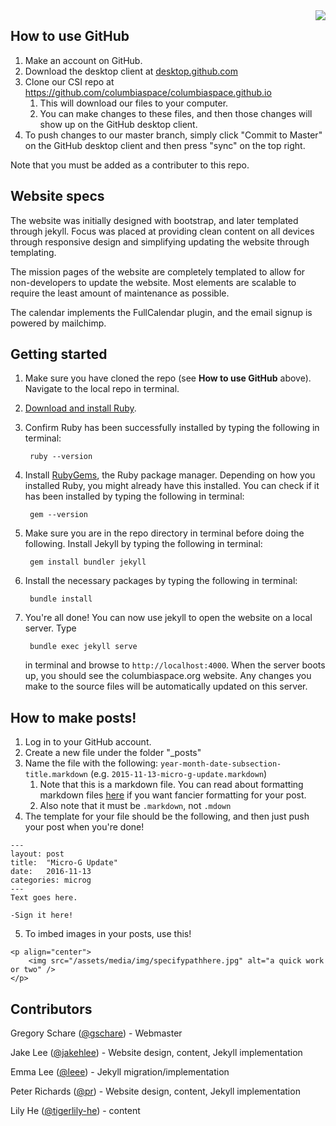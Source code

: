 <img style="float: right;" src="https://columbiaspace.org/assets/media/img/csi-logo-small.png">

## How to use GitHub

1. Make an account on GitHub.
2. Download the desktop client at [desktop.github.com](https://desktop.github.com)
3. Clone our CSI repo at https://github.com/columbiaspace/columbiaspace.github.io
	1. This will download our files to your computer.
	2. You can make changes to these files, and then those changes will show up on the GitHub desktop client.
4. To push changes to our master branch, simply click "Commit to Master" on the GitHub desktop client and then press "sync" on the top right.

Note that you must be added as a contributer to this repo.

## Website specs

The website was initially designed with bootstrap, and later templated through jekyll. Focus was placed at providing clean content on all devices through responsive design and simplifying updating the website through templating.

The mission pages of the website are completely templated to allow for non-developers to update the website. Most elements are scalable to require the least amount of maintenance as possible.

The calendar implements the FullCalendar plugin, and the email signup is powered by mailchimp.

## Getting started

1. Make sure you have cloned the repo (see **How to use GitHub** above). Navigate to the local repo in terminal.

2. [Download and install Ruby](https://www.ruby-lang.org/en/downloads/).

3. Confirm Ruby has been successfully installed by typing the following in terminal:

		ruby --version

4. Install [RubyGems](https://rubygems.org/), the Ruby package manager. Depending on how you installed Ruby, you might already have this installed. You can check if it has been installed by typing the following in terminal:

		gem --version

5. Make sure you are in the repo directory in terminal before doing the following. Install Jekyll by typing the following in terminal:

		gem install bundler jekyll

6. Install the necessary packages by typing the following in terminal:

		bundle install

7. You're all done! You can now use jekyll to open the website on a local server. Type


		bundle exec jekyll serve

	in terminal and browse to `http://localhost:4000`. When the server boots up, you should see the columbiaspace.org website. Any changes you make to the source files will be automatically updated on this server.

## How to make posts!

1. Log in to your GitHub account.
2. Create a new file under the folder "_posts"
3. Name the file with the following: `year-month-date-subsection-title.markdown` (e.g. `2015-11-13-micro-g-update.markdown`)
	1. Note that this is a markdown file. You can read about formatting markdown files [here](https://help.github.com/articles/markdown-basics/) if you want fancier formatting for your post.
	2. Also note that it must be `.markdown`, not `.mdown`
4. The template for your file should be the following, and then just push your post when you're done!

```
---
layout: post
title:  "Micro-G Update"
date:   2016-11-13
categories: microg
---
Text goes here.

-Sign it here!
```

5. To imbed images in your posts, use this!

```
<p align="center">
	<img src="/assets/media/img/specifypathhere.jpg" alt="a quick work or two" />
</p>
```

## Contributors

Gregory Schare ([@gschare](https://github.com/gschare)) - Webmaster

Jake Lee ([@jakehlee](https://github.com/jakehlee)) - Website design, content, Jekyll implementation

Emma Lee ([@leee](https://github.com/leee)) - Jekyll migration/implementation

Peter Richards ([@pr](https://github.com/pr)) - Website design, content, Jekyll implementation

Lily He ([@tigerlily-he](https://github.com/tigerlily-he)) - content

